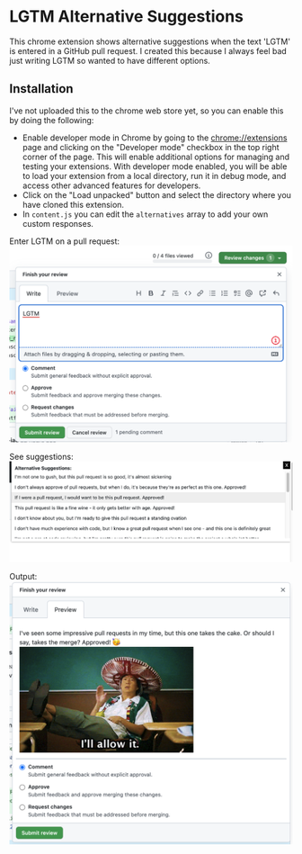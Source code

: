 # LGTM Alternative Suggestions

This chrome extension shows alternative suggestions when the text 'LGTM' is entered in a GitHub pull request. I created this because I always feel bad just writing LGTM so wanted to have different options.

## Installation

I've not uploaded this to the chrome web store yet, so you can enable this by doing the following:

- Enable developer mode in Chrome by going to the [chrome://extensions](chrome://extensions) page and clicking on the "Developer mode" checkbox in the top right corner of the page. This will enable additional options for managing and testing your extensions. With developer mode enabled, you will be able to load your extension from a local directory, run it in debug mode, and access other advanced features for developers.
- Click on the "Load unpacked" button and select the directory where you have cloned this extension.
- In `content.js` you can edit the `alternatives` array to add your own custom responses.

Enter LGTM on a pull request:
![Enter LGTM on a review](./lgtm.png)

See suggestions:
![See suggestions](./suggestions.png)

Output:
![Output when submitting the review](./output.png)

